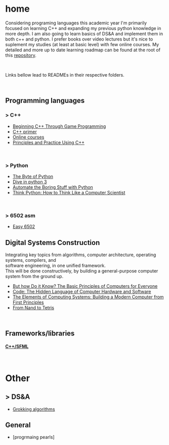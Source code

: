 # home
Considering programing languages this academic year I'm primarily focused on learning C++ and expanding my previous python knowledge in more depth. I am also going to learn basics of DS&A and implement them in both c++ and python. I prefer books over video lectures but it's nice to suplement my studies (at least at basic level) with few online courses. My detailed and more up to date learning roadmap can be found at the root of this [repository](https://github.com/frainfreeze/studying/blob/master/roadmap.txt).

<br>

Links bellow lead to READMEs in their respective folders.

<br>

## Programming languages

### > C++
- [Beginning C++ Through Game Programming](C++/beginnigC++TGP#beginning-c-through-game-programming)
- [C++ primer](C++/c++primer#c-primer-5-c1114)
- [Online courses](C++/online-courses#edx-microsoft-dev210x---introduction-to-c)
- [Principles and Practice Using C++](C++/principles-and-practice-using-c++#programming----principles-and-practice-using-c)

<br>

### > Python
- [The Byte of Python](python/byteofpython#a-byte-of-python)
- [Dive in python 3](python/diveinpython#dive-into-python)
- [Automate the Boring Stuff with Python](python/pythonautomating#automate-the-boring-stuff-with-python)
- [Think Python: How to Think Like a Computer Scientist](python/thinksCSpython)

<br>

### > 6502 asm
- [Easy 6502](6502)


## Digital Systems Construction
Integrating key  topics  from  algorithms, computer 
architecture, operating  systems, compilers,  and  
software  engineering, in one unified framework.    
This will be done constructively, by building a 
general-purpose computer system from the ground up. 

- [But how Do it Know? The Basic Principles of Computers for Everyone]()
- [Code: The Hidden Language of Computer Hardware and Software]()
- [The Elements of Computing Systems: Building a Modern Computer from First Principles](fromNand2tetris/TEOCS)
- [From Nand to Tetris](fromNand2tetris/nand2tetris)

<br>

## Frameworks/libraries

#### [C++/SFML](C++/sfml)


<br>

# Other
## > DS&A
- [Grokking algorithms]()

## General
- [progrmaing pearls]

<!-- 
<br>
### > clojure
Literature:

1. [Clojure for the Brave and True](https://www.braveclojure.com/clojure-for-the-brave-and-true/).
2. Clojure in Action, Amit Rathore, 2011.
3. Practical Clojure, L. VanderHart, S. Sierra, 2010.

Other:

> [Clojure-Resources](https://github.com/matthiasn/Clojure-Resources)
> http://clojure-doc.org/

<br>

### > Lua
Literature: 

### scheeme
little scheemer
-->
